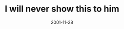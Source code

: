 ---
layout: base.njk
title : 'I will never show this to him' 
view_title : 'I will never show this to him' 
year : '2001' 
date : '2001-11-28' 
img_file : '../drawing/showthistohim.png' 
html_file : 'showthistohim' 
next_html : 'whycantdance.html' 
year_order : '247' 
permalink : "title/{{html_file}}.html"
---